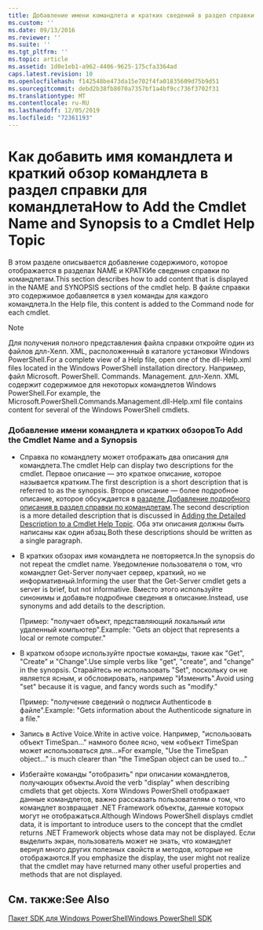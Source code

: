```yaml
---
title: Добавление имени командлета и кратких сведений в раздел справки по командлетам | Документация Майкрософт
ms.custom: ''
ms.date: 09/13/2016
ms.reviewer: ''
ms.suite: ''
ms.tgt_pltfrm: ''
ms.topic: article
ms.assetid: 1d0e1eb1-a962-4406-9625-175cfa3364ad
caps.latest.revision: 10
ms.openlocfilehash: f142548be473da15e702f4fa01835609d75b9d51
ms.sourcegitcommit: debd2b38fb8070a7357bf1a4bf9cc736f3702f31
ms.translationtype: MT
ms.contentlocale: ru-RU
ms.lasthandoff: 12/05/2019
ms.locfileid: "72361193"
---
```

# <a name="how-to-add-the-cmdlet-name-and-synopsis-to-a-cmdlet-help-topic"></a><span data-ttu-id="b213d-102">Как добавить имя командлета и краткий обзор командлета в раздел справки для командлета</span><span class="sxs-lookup"><span data-stu-id="b213d-102">How to Add the Cmdlet Name and Synopsis to a Cmdlet Help Topic</span></span>

<span data-ttu-id="b213d-103">В этом разделе описывается добавление содержимого, которое отображается в разделах NAME и КРАТКИе сведения справки по командлетам.</span><span class="sxs-lookup"><span data-stu-id="b213d-103">This section describes how to add content that is displayed in the NAME and SYNOPSIS sections of the cmdlet help.</span></span> <span data-ttu-id="b213d-104">В файле справки это содержимое добавляется в узел команды для каждого командлета.</span><span class="sxs-lookup"><span data-stu-id="b213d-104">In the Help file, this content is added to the Command node for each cmdlet.</span></span>

> [!NOTE]
> <span data-ttu-id="b213d-105">Для получения полного представления файла справки откройте один из файлов длл-Хелп. XML, расположенный в каталоге установки Windows PowerShell.</span><span class="sxs-lookup"><span data-stu-id="b213d-105">For a complete view of a Help file, open one of the dll-Help.xml files located in the Windows PowerShell installation directory.</span></span> <span data-ttu-id="b213d-106">Например, файл Microsoft. PowerShell. Commands. Management. длл-Хелп. XML содержит содержимое для некоторых командлетов Windows PowerShell.</span><span class="sxs-lookup"><span data-stu-id="b213d-106">For example, the Microsoft.PowerShell.Commands.Management.dll-Help.xml file contains content for several of the Windows PowerShell cmdlets.</span></span>

### <a name="to-add-the-cmdlet-name-and-a-synopsis"></a><span data-ttu-id="b213d-107">Добавление имени командлета и кратких обзоров</span><span class="sxs-lookup"><span data-stu-id="b213d-107">To Add the Cmdlet Name and a Synopsis</span></span>

- <span data-ttu-id="b213d-108">Справка по командлету может отображать два описания для командлета.</span><span class="sxs-lookup"><span data-stu-id="b213d-108">The cmdlet Help can display two descriptions for the cmdlet.</span></span> <span data-ttu-id="b213d-109">Первое описание — это краткое описание, которое называется кратким.</span><span class="sxs-lookup"><span data-stu-id="b213d-109">The first description is a short description that is referred to as the synopsis.</span></span> <span data-ttu-id="b213d-110">Второе описание — более подробное описание, которое обсуждается в [разделе Добавление подробного описания в раздел справки по командлетам](./how-to-add-a-cmdlet-description.md).</span><span class="sxs-lookup"><span data-stu-id="b213d-110">The second description is a more detailed description that is discussed in [Adding the Detailed Description to a Cmdlet Help Topic](./how-to-add-a-cmdlet-description.md).</span></span> <span data-ttu-id="b213d-111">Оба эти описания должны быть написаны как один абзац.</span><span class="sxs-lookup"><span data-stu-id="b213d-111">Both these descriptions should be written as a single paragraph.</span></span>

- <span data-ttu-id="b213d-112">В кратких обзорах имя командлета не повторяется.</span><span class="sxs-lookup"><span data-stu-id="b213d-112">In the synopsis do not repeat the cmdlet name.</span></span> <span data-ttu-id="b213d-113">Уведомление пользователя о том, что командлет Get-Server получает сервер, краткий, но не информативный.</span><span class="sxs-lookup"><span data-stu-id="b213d-113">Informing the user that the Get-Server cmdlet gets a server is brief, but not informative.</span></span> <span data-ttu-id="b213d-114">Вместо этого используйте синонимы и добавьте подробные сведения в описание.</span><span class="sxs-lookup"><span data-stu-id="b213d-114">Instead, use synonyms and add details to the description.</span></span>

  <span data-ttu-id="b213d-115">Пример: "получает объект, представляющий локальный или удаленный компьютер".</span><span class="sxs-lookup"><span data-stu-id="b213d-115">Example: "Gets an object that represents a local or remote computer."</span></span>

- <span data-ttu-id="b213d-116">В кратком обзоре используйте простые команды, такие как "Get", "Create" и "Change".</span><span class="sxs-lookup"><span data-stu-id="b213d-116">Use simple verbs like "get", "create", and "change" in the synopsis.</span></span> <span data-ttu-id="b213d-117">Старайтесь не использовать "Set", поскольку он не является ясным, и обсловировать, например "Изменить".</span><span class="sxs-lookup"><span data-stu-id="b213d-117">Avoid using "set" because it is vague, and fancy words such as "modify."</span></span>

  <span data-ttu-id="b213d-118">Пример: "получение сведений о подписи Authenticode в файле".</span><span class="sxs-lookup"><span data-stu-id="b213d-118">Example: "Gets information about the Authenticode signature in a file."</span></span>

- <span data-ttu-id="b213d-119">Запись в Active Voice.</span><span class="sxs-lookup"><span data-stu-id="b213d-119">Write in active voice.</span></span> <span data-ttu-id="b213d-120">Например, "использовать объект TimeSpan..." намного более ясно, чем «объект TimeSpan может использоваться для...»</span><span class="sxs-lookup"><span data-stu-id="b213d-120">For example, "Use the TimeSpan object..." is much clearer than "the TimeSpan object can be used to..."</span></span>

- <span data-ttu-id="b213d-121">Избегайте команды "отобразить" при описании командлетов, получающих объекты.</span><span class="sxs-lookup"><span data-stu-id="b213d-121">Avoid the verb "display" when describing cmdlets that get objects.</span></span> <span data-ttu-id="b213d-122">Хотя Windows PowerShell отображает данные командлетов, важно рассказать пользователям о том, что командлет возвращает .NET Framework объекты, данные которых могут не отображаться.</span><span class="sxs-lookup"><span data-stu-id="b213d-122">Although Windows PowerShell displays cmdlet data, it is important to introduce users to the concept that the cmdlet returns .NET Framework objects whose data may not be displayed.</span></span> <span data-ttu-id="b213d-123">Если выделить экран, пользователь может не знать, что командлет вернул много других полезных свойств и методов, которые не отображаются.</span><span class="sxs-lookup"><span data-stu-id="b213d-123">If you emphasize the display, the user might not realize that the cmdlet may have returned many other useful properties and methods that are not displayed.</span></span>

## <a name="see-also"></a><span data-ttu-id="b213d-124">См. также:</span><span class="sxs-lookup"><span data-stu-id="b213d-124">See Also</span></span>

 [<span data-ttu-id="b213d-125">Пакет SDK для Windows PowerShell</span><span class="sxs-lookup"><span data-stu-id="b213d-125">Windows PowerShell SDK</span></span>](../windows-powershell-reference.md)